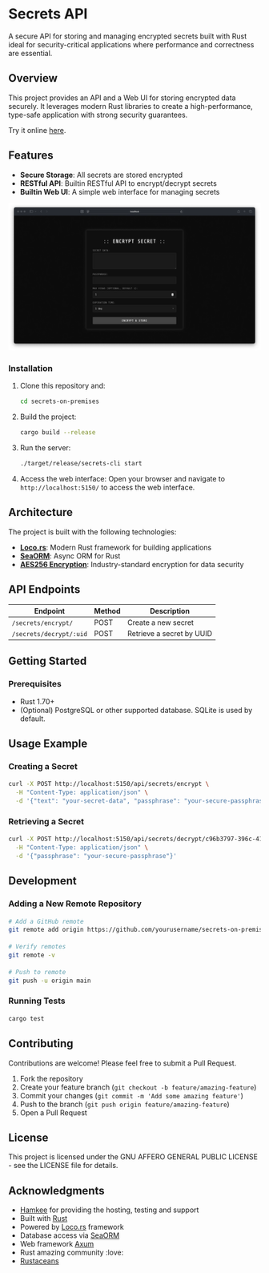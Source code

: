 # Secrets API

A secure API for storing and managing encrypted secrets built with Rust ideal for security-critical applications where performance and correctness are essential.

## Overview

This project provides an API and a Web UI for storing encrypted data securely. It leverages modern Rust libraries to create a high-performance, type-safe application with strong security guarantees.

Try it online [here](https://one.hamkee.net/).

## Features

- **Secure Storage**: All secrets are stored encrypted
- **RESTful API**: Builtin RESTful API to encrypt/decrypt secrets
- **Builtin Web UI**: A simple web interface for managing secrets

![Encryption interface screenshot](screenshots/encrypt.png)

### Installation

1. Clone this repository and:
   ```bash
   cd secrets-on-premises
   ```

2. Build the project:
   ```bash
   cargo build --release
   ```

3. Run the server:
   ```bash
   ./target/release/secrets-cli start
   ```

4. Access the web interface:
   Open your browser and navigate to `http://localhost:5150/` to access the web interface.


## Architecture

The project is built with the following technologies:

- **[Loco.rs](https://loco.rs/)**: Modern Rust framework for building applications
- **[SeaORM](https://www.sea-ql.org/SeaORM/)**: Async ORM for Rust
- **[AES256 Encryption](https://en.wikipedia.org/wiki/Advanced_Encryption_Standard)**: Industry-standard encryption for data security


## API Endpoints

| Endpoint | Method | Description |
|----------|--------|-------------|
| `/secrets/encrypt/` | POST | Create a new secret |
| `/secrets/decrypt/:uid` | POST | Retrieve a secret by UUID |

## Getting Started

### Prerequisites

- Rust 1.70+
- (Optional) PostgreSQL or other supported database. SQLite is used by default.

## Usage Example

### Creating a Secret

```bash
curl -X POST http://localhost:5150/api/secrets/encrypt \
  -H "Content-Type: application/json" \
  -d '{"text": "your-secret-data", "passphrase": "your-secure-passphrase"}'
```

### Retrieving a Secret

```bash
curl -X POST http://localhost:5150/api/secrets/decrypt/c96b3797-396c-41b2-8266-2cce52effaaf \
  -H "Content-Type: application/json" \
  -d '{"passphrase": "your-secure-passphrase"}'
```

## Development

### Adding a New Remote Repository

```bash
# Add a GitHub remote
git remote add origin https://github.com/yourusername/secrets-on-premises.git

# Verify remotes
git remote -v

# Push to remote
git push -u origin main
```

### Running Tests

```bash
cargo test
```

## Contributing

Contributions are welcome! Please feel free to submit a Pull Request.

1. Fork the repository
2. Create your feature branch (`git checkout -b feature/amazing-feature`)
3. Commit your changes (`git commit -m 'Add some amazing feature'`)
4. Push to the branch (`git push origin feature/amazing-feature`)
5. Open a Pull Request

## License

This project is licensed under the GNU AFFERO GENERAL PUBLIC LICENSE - see the LICENSE file for details.

## Acknowledgments

- [Hamkee](https://hamkee.net/) for providing the hosting, testing and support
- Built with [Rust](https://www.rust-lang.org/)
- Powered by [Loco.rs](https://loco.rs/) framework
- Database access via [SeaORM](https://www.sea-ql.org/SeaORM/)
- Web framework [Axum](https://github.com/tokio-rs/axum)
- Rust amazing community :love:
- [Rustaceans](https://www.rust-lang.org/community)
